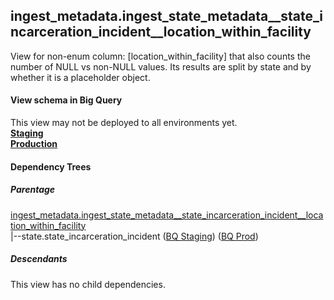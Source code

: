## ingest_metadata.ingest_state_metadata__state_incarceration_incident__location_within_facility
View for non-enum column: [location_within_facility]
 that also counts the number of NULL vs non-NULL values. Its results are split by state
 and by whether it is a placeholder object.

#### View schema in Big Query
This view may not be deployed to all environments yet.<br/>
[**Staging**](https://console.cloud.google.com/bigquery?pli=1&p=recidiviz-staging&page=table&project=recidiviz-staging&d=ingest_metadata&t=ingest_state_metadata__state_incarceration_incident__location_within_facility)
<br/>
[**Production**](https://console.cloud.google.com/bigquery?pli=1&p=recidiviz-123&page=table&project=recidiviz-123&d=ingest_metadata&t=ingest_state_metadata__state_incarceration_incident__location_within_facility)
<br/>

#### Dependency Trees

##### Parentage
[ingest_metadata.ingest_state_metadata\__state_incarceration_incident\__location_within_facility](../ingest_metadata/ingest_state_metadata__state_incarceration_incident__location_within_facility.md) <br/>
|--state.state_incarceration_incident ([BQ Staging](https://console.cloud.google.com/bigquery?pli=1&p=recidiviz-staging&page=table&project=recidiviz-staging&d=state&t=state_incarceration_incident)) ([BQ Prod](https://console.cloud.google.com/bigquery?pli=1&p=recidiviz-123&page=table&project=recidiviz-123&d=state&t=state_incarceration_incident)) <br/>


##### Descendants
This view has no child dependencies.
